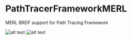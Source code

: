 # PathTracerFrameworkMERL
MERL BRDF support for Path Tracing Framework

![alt text](https://github.com/burja8x/PathTracerFrameworkMERL/prvih49.png)
![alt text](https://github.com/burja8x/PathTracerFrameworkMERL/zadnjih49.png)
